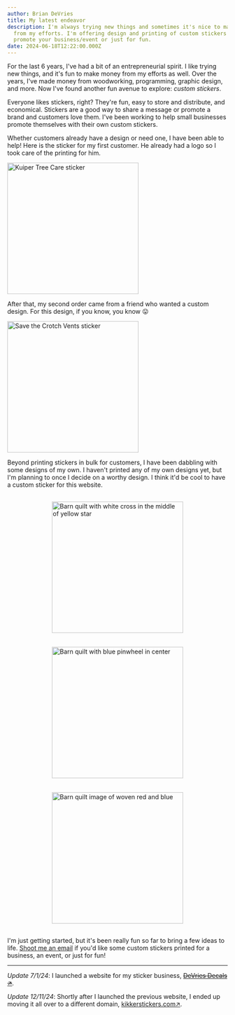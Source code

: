 ```yaml
---
author: Brian DeVries
title: My latest endeavor
description: I'm always trying new things and sometimes it's nice to make money
  from my efforts. I'm offering design and printing of custom stickers to
  promote your business/event or just for fun.
date: 2024-06-18T12:22:00.000Z
---
```

For the last 6 years, I've had a bit of an entrepreneurial spirit. I like trying new things, and it's fun to make money from my efforts as well. Over the years, I've made money from woodworking, programming, graphic design, and more. Now I've found another fun avenue to explore: _custom stickers_.

Everyone likes stickers, right? They're fun, easy to store and distribute, and economical. Stickers are a good way to share a message or promote a brand and customers love them. I've been working to help small businesses promote themselves with their own custom stickers.

Whether customers already have a design or need one, I have been able to help! Here is the sticker for my first customer. He already had a logo so I took care of the printing for him.

<img alt="Kuiper Tree Care sticker" src="https://assets.vries.land/KuiperTreeCareSticker.jpg" width=300>

After that, my second order came from a friend who wanted a custom design. For this design, if you know, you know 😛

<img alt="Save the Crotch Vents sticker" src="https://assets.vries.land/SaveCrotchVentsSticker.jpg" width=300>

Beyond printing stickers in bulk for customers, I have been dabbling with some designs of my own. I haven't printed any of my own designs yet, but I'm planning to once I decide on a worthy design. I think it'd be cool to have a custom sticker for this website.

<div style="display: flex;flex-direction: row;flex-wrap: wrap;justify-content: space-around;">

  <img style="margin: 1rem auto;" alt="Barn quilt with white cross in the middle of yellow star" src="https://assets.vries.land/crossBarnQuilt.png" width=300>

  <img style="margin: 1rem auto;" alt="Barn quilt with blue pinwheel in center" src="https://assets.vries.land/pinwheelBarnQuilt.png" width=300>

  <img style="margin: 1rem auto;" alt="Barn quilt image of woven red and blue" src="https://assets.vries.land/wovenBarnQuilt.jpeg" width=300>

</div>

I'm just getting started, but it's been really fun so far to bring a few ideas to life. [Shoot me an email](mailto:devriesdecals@gmail.com) if you'd like some custom stickers printed for a business, an event, or just for fun!

---

_Update 7/1/24_: I launched a website for my sticker business, ~~[DeVries Decals ↗](#)~~.

_Update 12/11/24_: Shortly after I launched the previous website, I ended up moving it all over to a different domain, [kikkerstickers.com↗](https://kikkerstickers.com/).
